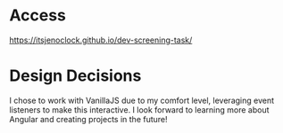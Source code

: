 # Access
https://itsjenoclock.github.io/dev-screening-task/

# Design Decisions
I chose to work with VanillaJS due to my comfort level, leveraging event listeners to make this interactive. 
I look forward to learning more about Angular and creating projects in the future!
